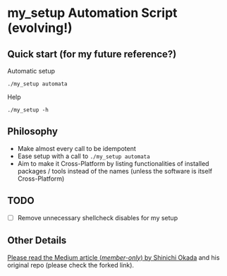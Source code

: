 # my_setup Automation Script (evolving!)

## Quick start (for my future reference?)

Automatic setup
````
./my_setup automata
````

Help
````
./my_setup -h
````

## Philosophy

- Make almost every call to be idempotent
- Ease setup with a call to `./my_setup automata`
- Aim to make it Cross-Platform by listing functionalities of installed packages / tools instead of the names (unless the software is itself Cross-Platform)

## TODO

- [ ] Remove unnecessary shellcheck disables for my setup

## Other Details

[Please read the Medium article (*member-only*) by Shinichi Okada](https://medium.com/mkdir-awesome/a-shell-script-starter-for-small-to-large-projects-d9996f0cce83) and his original repo (please check the forked link).
